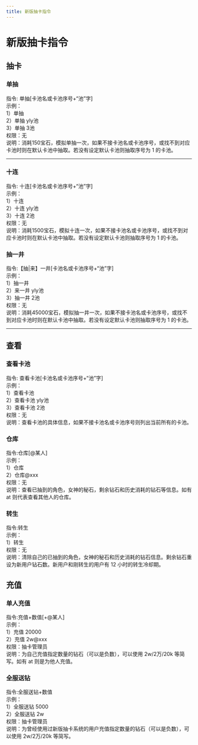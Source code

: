 ```yaml
---
title: 新版抽卡指令
---
```


# 新版抽卡指令

## 抽卡
### 单抽
指令:  单抽[卡池名或卡池序号+“池”字]  
示例：  
1）单抽  
2）单抽 yly池  
3）单抽 3池   
权限：无  
说明：消耗150宝石，模拟单抽一次，如果不接卡池名或卡池序号，或找不到对应卡池时则在默认卡池中抽取。若没有设定默认卡池则抽取序号为 1 的卡池。  
***  

### 十连
指令:  十连[卡池名或卡池序号+“池”字]   
示例：  
1）十连  
2）十连 yly池  
3）十连 2池   
权限：无  
说明：消耗1500宝石，模拟十连一次，如果不接卡池名或卡池序号，或找不到对应卡池时则在默认卡池中抽取。若没有设定默认卡池则抽取序号为 1 的卡池。 

### 抽一井
指令:【抽|来】一井[卡池名或卡池序号+“池”字]    
示例：  
1）抽一井  
2）来一井 yly池  
3）抽一井 2池   
权限：无  
说明：消耗45000宝石，模拟抽一井一次，如果不接卡池名或卡池序号，或找不到对应卡池时则在默认卡池中抽取。若没有设定默认卡池则抽取序号为 1 的卡池。   
***
## 查看
### 查看卡池
指令: 查看卡池[卡池名或卡池序号+“池”字]  
示例：  
1）查看卡池  
2）查看卡池 yly池  
3）查看卡池 2池   
权限：无  
说明：查看卡池的具体信息，如果不接卡池名或卡池序号则列出当前所有的卡池。   

### 仓库
指令:仓库[@某人]  
示例：  
1）仓库  
2）仓库@xxx   
权限：无  
说明：查看已抽到的角色，女神的秘石，剩余钻石和历史消耗的钻石等信息。如有 at 则代表查看其他人的仓库。   

### 转生
指令:转生  
示例：  
1）转生  
权限：无    
说明：清除自己的已抽到的角色，女神的秘石和历史消耗的钻石信息。剩余钻石重设为新用户钻石数。新用户和刚转生的用户有 12 小时的转生冷却期。
## 充值
### 单人充值
指令:充值+数值[+@某人]  
示例：  
1）充值 20000  
2）充值 2w@xxx   
权限：抽卡管理员  
说明：为自己充值指定数量的钻石（可以是负数），可以使用 2w/2万/20k 等简写。如有 at 则是为他人充值。 

### 全服送钻
指令:全服送钻+数值  
示例：  
1）全服送钻 5000    
2）全服送钻 2w   
权限：抽卡管理员    
说明：为曾经使用过新版抽卡系统的用户充值指定数量的钻石（可以是负数），可以使用 2w/2万/20k 等简写。   
